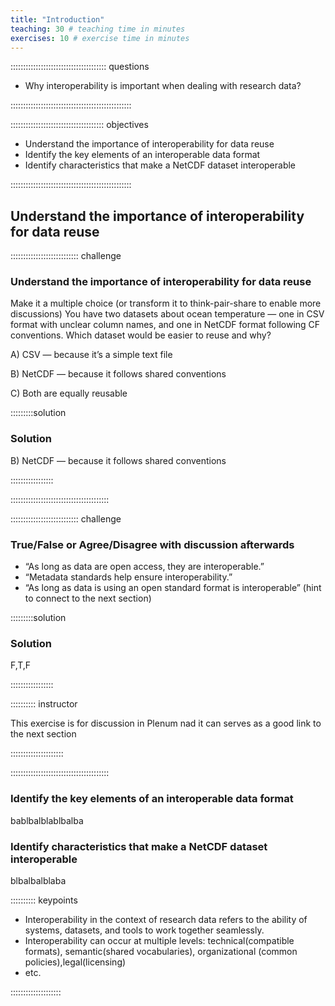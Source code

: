 ```yaml
---
title: "Introduction"
teaching: 30 # teaching time in minutes
exercises: 10 # exercise time in minutes
---
```


:::::::::::::::::::::::::::::::::::::: questions 

- Why interoperability is important when dealing with research data? 

::::::::::::::::::::::::::::::::::::::::::::::::

::::::::::::::::::::::::::::::::::::: objectives

- Understand the importance of interoperability for data reuse
- Identify the key elements of an interoperable data format
- Identify characteristics that make a NetCDF dataset interoperable

::::::::::::::::::::::::::::::::::::::::::::::::

## Understand the importance of interoperability for data reuse


::::::::::::::::::::::::::: challenge

### Understand the importance of interoperability for data reuse

Make it a multiple choice (or transform it to think-pair-share to enable more discussions)
You have two datasets about ocean temperature — one in CSV format with unclear column names, and one in NetCDF format following CF conventions.
Which dataset would be easier to reuse and why?

A) CSV — because it’s a simple text file

B) NetCDF — because it follows shared conventions

C) Both are equally reusable

:::::::::solution

### Solution

B) NetCDF — because it follows shared conventions

:::::::::::::::::

:::::::::::::::::::::::::::::::::::::::


::::::::::::::::::::::::::: challenge

### True/False or Agree/Disagree with discussion afterwards 

- “As long as data are open access, they are interoperable.”
- “Metadata standards help ensure interoperability.”
- “As long as data is using an open standard format is interoperable” (hint to connect to the next section)

:::::::::solution

### Solution

F,T,F

:::::::::::::::::

:::::::::: instructor

This exercise is for discussion in Plenum nad it can serves as a good link to the next section

:::::::::::::::::::::

:::::::::::::::::::::::::::::::::::::::


### Identify the key elements of an interoperable data format

 bablbalblablbalba

### Identify characteristics that make a NetCDF dataset interoperable

blbalbalblaba


:::::::::: keypoints

- Interoperability in the context of research data refers to the ability of systems, datasets, and tools to work together seamlessly.
- Interoperability can occur at multiple levels: technical(compatible formats), semantic(shared vocabularies), organizational (common policies),legal(licensing)
- etc.

::::::::::::::::::::
